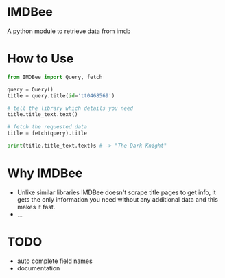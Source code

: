 # IMDBee
A python module to retrieve data from imdb

# How to Use

```python
from IMDBee import Query, fetch

query = Query()
title = query.title(id='tt0468569')

# tell the library which details you need
title.title_text.text()

# fetch the requested data
title = fetch(query).title

print(title.title_text.text)s # -> "The Dark Knight"

```

# Why IMDBee
- Unlike similar libraries IMDBee doesn't scrape title pages to get info, it gets the only information you need without any additional data and this makes it fast.
- ...

# TODO
- auto complete field names
- documentation
